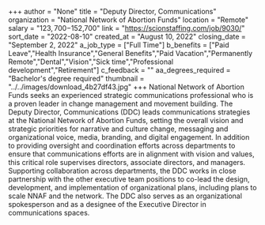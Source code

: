 +++
author = "None"
title = "Deputy Director, Communications"
organization = "National Network of Abortion Funds"
location = "Remote"
salary = "$123,700-$152,700"
link = "https://scionstaffing.com/job/9030/"
sort_date = "2022-08-10"
created_at = "August 10, 2022"
closing_date = "September 2, 2022"
a_job_type = ["Full Time"]
b_benefits = ["Paid Leave","Health Insurance","General Benefits","Paid Vacation","Permanently Remote","Dental","Vision","Sick time","Professional development","Retirement"]
c_feedback = ""
aa_degrees_required = "Bachelor's degree required"
thumbnail = "../../images/download_4b27df43.jpg"
+++
National Network of Abortion Funds seeks an experienced strategic communications professional who is a proven leader in change management and movement building. The Deputy Director, Communications (DDC) leads communications strategies at the National Network of Abortion Funds, setting the overall vision and strategic priorities for narrative and culture change, messaging and organizational voice, media, branding, and digital engagement. In addition to providing oversight and coordination efforts across departments to ensure that communications efforts are in alignment with vision and values, this critical role supervises directors, associate directors, and managers. Supporting collaboration across departments, the DDC works in close partnership with the other executive team positions to co-lead the design, development, and implementation of organizational plans, including plans to scale NNAF and the network. The DDC also serves as an organizational spokesperson and as a designee of the Executive Director in communications spaces.